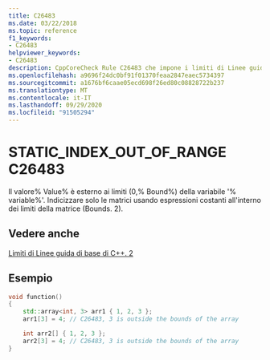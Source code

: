 ```yaml
---
title: C26483
ms.date: 03/22/2018
ms.topic: reference
f1_keywords:
- C26483
helpviewer_keywords:
- C26483
description: CppCoreCheck Rule C26483 che impone i limiti di Linee guida di base di C++. 2
ms.openlocfilehash: a9696f24dc0bf91f01370feaa2847eaec5734397
ms.sourcegitcommit: a1676bf6caae05ecd698f26ed80c08828722b237
ms.translationtype: MT
ms.contentlocale: it-IT
ms.lasthandoff: 09/29/2020
ms.locfileid: "91505294"
---
```

# <a name="c26483-static_index_out_of_range"></a>STATIC_INDEX_OUT_OF_RANGE C26483

Il valore% Value% è esterno ai limiti (0,% Bound%) della variabile '% variable%'. Indicizzare solo le matrici usando espressioni costanti all'interno dei limiti della matrice (Bounds. 2).

## <a name="see-also"></a>Vedere anche

[Limiti di Linee guida di base di C++. 2](https://github.com/isocpp/CppCoreGuidelines/blob/master/CppCoreGuidelines.md#SS-bounds)

## <a name="example"></a>Esempio

```cpp
void function()
{
    std::array<int, 3> arr1 { 1, 2, 3 };
    arr1[3] = 4; // C26483, 3 is outside the bounds of the array

    int arr2[] { 1, 2, 3 };
    arr2[3] = 4; // C26483, 3 is outside the bounds of the array
}

```
